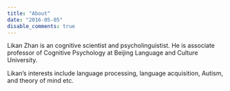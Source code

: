 ```yaml
---
title: "About"
date: "2016-05-05"
disable_comments: true
---
```


Likan Zhan is an cognitive scientist and psycholinguistist. He is associate professor of Cognitive Psychology at Beijing Language and Culture University.

Likan’s interests include language processing, language acquisition, Autism, and theory of mind etc.

